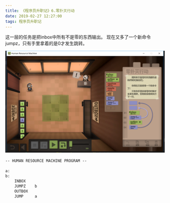 ```yaml
---
title: 《程序员升职记》6.零扑灭行动
date: 2019-02-27 12:27:00
tags: 程序员升职记
---
```

这一层的任务是把inbox中所有不是零的东西输出。
现在又多了一个新命令jumpz，只有手里拿着的是0才发生跳转。
<!-- more --> 
![](https://github.com/zkangHUST/Human-Resource-Machine/blob/master/pic/07%E9%9B%B6%E6%89%91%E7%81%AD%E8%A1%8C%E5%8A%A8.png?raw=true)
```
-- HUMAN RESOURCE MACHINE PROGRAM --

a:
b:
    INBOX   
    JUMPZ    b
    OUTBOX  
    JUMP     a


```